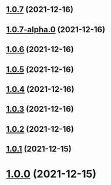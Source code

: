 ## [1.0.7](https://github.com/oreillymedia/test-github-actions/compare/v1.0.7-alpha.0...v1.0.7) (2021-12-16)

## [1.0.7-alpha.0](https://github.com/oreillymedia/test-github-actions/compare/v1.0.6...v1.0.7-alpha.0) (2021-12-16)

## [1.0.6](https://github.com/oreillymedia/test-github-actions/compare/v1.0.5...v1.0.6) (2021-12-16)

## [1.0.5](https://github.com/oreillymedia/test-github-actions/compare/v1.0.4...v1.0.5) (2021-12-16)

## [1.0.4](https://github.com/oreillymedia/test-github-actions/compare/v1.0.3...v1.0.4) (2021-12-16)

## [1.0.3](https://github.com/oreillymedia/test-github-actions/compare/v1.0.2...v1.0.3) (2021-12-16)

## [1.0.2](https://github.com/oreillymedia/test-github-actions/compare/v1.0.1...v1.0.2) (2021-12-16)

## [1.0.1](https://github.com/oreillymedia/test-github-actions/compare/v1.0.0...v1.0.1) (2021-12-15)



# [1.0.0](https://github.com/oreillymedia/test-github-actions/compare/v1.0.0...v1.0.1) (2021-12-15)

